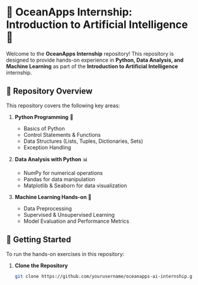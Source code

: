 # 🌊 OceanApps Internship: Introduction to Artificial Intelligence 🌊

Welcome to the **OceanApps Internship** repository! This repository is designed to provide hands-on experience in **Python, Data Analysis, and Machine Learning** as part of the **Introduction to Artificial Intelligence** internship.

## 📌 Repository Overview
This repository covers the following key areas:

1. **Python Programming** 🐍  
   - Basics of Python  
   - Control Statements & Functions  
   - Data Structures (Lists, Tuples, Dictionaries, Sets)  
   - Exception Handling  

2. **Data Analysis with Python** 📊  
   - NumPy for numerical operations  
   - Pandas for data manipulation  
   - Matplotlib & Seaborn for data visualization  

3. **Machine Learning Hands-on** 🤖  
   - Data Preprocessing  
   - Supervised & Unsupervised Learning  
   - Model Evaluation and Performance Metrics  

## 🚀 Getting Started
To run the hands-on exercises in this repository:

1. **Clone the Repository**  
   ```bash
   git clone https://github.com/yourusername/oceanapps-ai-internship.git
